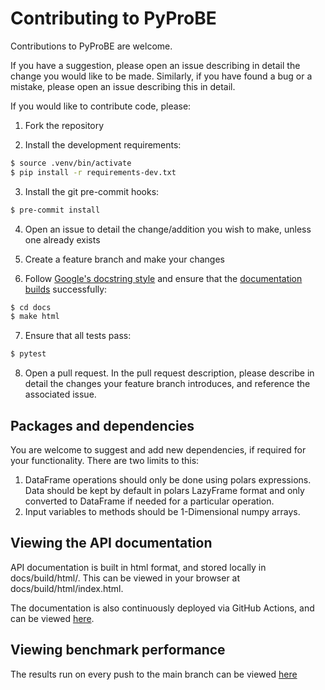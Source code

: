 # Contributing to PyProBE

Contributions to PyProBE are welcome. 

If you have a suggestion, please open an issue describing in detail the change you would like to be made. Similarly, if you have found a bug or a mistake, please open an issue describing this in detail.

If you would like to contribute code, please:

1. Fork the repository

2. Install the development requirements:

```bash
$ source .venv/bin/activate
$ pip install -r requirements-dev.txt
```

3. Install the git pre-commit hooks:

```bash
$ pre-commit install
```

4. Open an issue to detail the change/addition you wish to make, unless one already exists

5. Create a feature branch and make your changes

6. Follow [Google's docstring style](https://github.com/google/styleguide/blob/gh-pages/pyguide.md#38-comments-and-docstrings) and ensure that the [documentation builds](#viewing-the-api-documentation) successfully:

```bash
$ cd docs
$ make html
```

7. Ensure that all tests pass:

```bash
$ pytest
```

8. Open a pull request. In the pull request description, please describe in detail the changes your feature branch introduces, and reference the associated issue.

## Packages and dependencies
You are welcome to suggest and add new dependencies, if required for your functionality. There are two limits to this:
1. DataFrame operations should only be done using polars expressions. Data should be kept by default in polars LazyFrame format and only converted to DataFrame if needed for a particular operation.
2. Input variables to methods should be 1-Dimensional numpy arrays.

## Viewing the API documentation

API documentation is built in html format, and stored locally in docs/build/html/. This can be viewed in your browser at docs/build/html/index.html.

The documentation is also continuously deployed via GitHub Actions, and can be viewed [here](https://congenial-adventure-mz797n5.pages.github.io).

## Viewing benchmark performance
The results run on every push to the main branch can be viewed [here](https://congenial-adventure-mz797n5.pages.github.io/dev/bench/index.html)